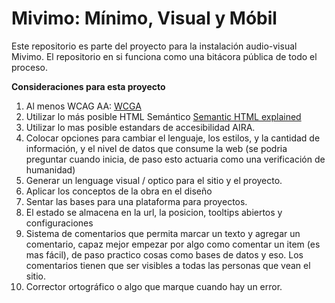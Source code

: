 # Mivimo: Mínimo, Visual y Móbil

Este repositorio es parte del proyecto para la instalación audio-visual Mivimo. El repositorio en si funciona como una bitácora pública de todo el proceso.

**Consideraciones para esta proyecto**

1. Al menos WCAG AA: [WCGA](https://webaim.org/resources/contrastchecker/)
2. Utilizar lo más posible HTML Semántico [Semantic HTML explained](https://www.freecodecamp.org/news/semantic-html5-elements/)
3. Utilizar lo mas posible estandars de accesibilidad AIRA.
4. Colocar opciones para cambiar el lenguaje, los estilos, y la cantidad de información, y el nivel de datos que consume la web (se podria preguntar cuando inicia, de paso esto actuaria como una verificación de humanidad)
5. Generar un lenguage visual / optico para el sitio y el proyecto.
6. Aplicar los conceptos de la obra en el diseño
7. Sentar las bases para una plataforma para proyectos.
8. El estado se almacena en la url, la posicion, tooltips abiertos y configuraciones
9. Sistema de comentarios que permita marcar un texto y agregar un comentario, capaz mejor empezar por algo como comentar un item (es mas fácil), de paso practico cosas como bases de datos y eso. Los comentarios tienen que ser visibles a todas las personas que vean el sitio.
10. Corrector ortográfico o algo que marque cuando hay un error.